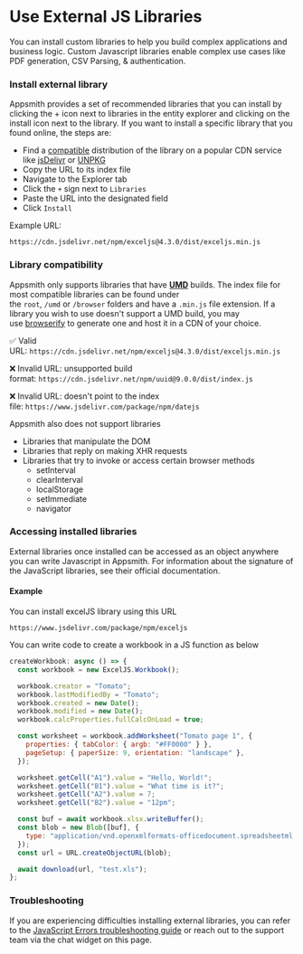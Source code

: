 # Use External JS Libraries

You can install custom libraries to help you build complex applications and business logic. Custom Javascript libraries enable complex use cases like PDF generation, CSV Parsing, & authentication.

 <VideoEmbed host="youtube" videoId="xXssLXQvdyY" title="How To Use Custom JavaScript Libraries" caption="How To Use JavaScript Libraries"/>

### Install external library

Appsmith provides a set of recommended libraries that you can install by clicking the + icon next to libraries in the entity explorer and clicking on the install icon next to the library.
If you want to install a specific library that you found online, the steps are:

- Find a [compatible](#library-compatibility) distribution of the library on a popular CDN service like [jsDelivr](https://www.jsdelivr.com/) or [UNPKG](https://unpkg.com/)
- Copy the URL to its index file
- Navigate to the Explorer tab
- Click the `+` sign next to `Libraries`
- Paste the URL into the designated field
- Click `Install`

Example URL:

```URL
https://cdn.jsdelivr.net/npm/exceljs@4.3.0/dist/exceljs.min.js
```

### Library compatibility

Appsmith only supports libraries that have **[UMD](https://github.com/umdjs/umd)** builds. The index file for most compatible libraries can be found under the `root`, `/umd` or `/browser` folders and have a `.min.js` file extension. If a library you wish to use doesn't support a UMD build, you may use [browserify](https://browserify.org/) to generate one and host it in a CDN of your choice.

✅ Valid URL: `https://cdn.jsdelivr.net/npm/exceljs@4.3.0/dist/exceljs.min.js`

❌ Invalid URL: unsupported build format: `https://cdn.jsdelivr.net/npm/uuid@9.0.0/dist/index.js`

❌ Invalid URL: doesn't point to the index file: `https://www.jsdelivr.com/package/npm/datejs`

Appsmith also does not support libraries

- Libraries that manipulate the DOM
- Libraries that reply on making XHR requests
- Libraries that try to invoke or access certain browser methods
  - setInterval
  - clearInterval
  - localStorage
  - setImmediate
  - navigator

### Accessing installed libraries

External libraries once installed can be accessed as an object anywhere you can write Javascript in Appsmith. For information about the signature of the JavaScript libraries, see their official documentation.

#### Example

You can install excelJS library using this URL

```
https://www.jsdelivr.com/package/npm/exceljs
```

You can write code to create a workbook in a JS function as below

```javascript
createWorkbook: async () => {
  const workbook = new ExcelJS.Workbook();

  workbook.creator = "Tomato";
  workbook.lastModifiedBy = "Tomato";
  workbook.created = new Date();
  workbook.modified = new Date();
  workbook.calcProperties.fullCalcOnLoad = true;

  const worksheet = workbook.addWorksheet("Tomato page 1", {
    properties: { tabColor: { argb: "#FF0000" } },
    pageSetup: { paperSize: 9, orientation: "landscape" },
  });

  worksheet.getCell("A1").value = "Hello, World!";
  worksheet.getCell("B1").value = "What time is it?";
  worksheet.getCell("A2").value = 7;
  worksheet.getCell("B2").value = "12pm";

  const buf = await workbook.xlsx.writeBuffer();
  const blob = new Blob([buf], {
    type: "application/vnd.openxmlformats-officedocument.spreadsheetml.sheet",
  });
  const url = URL.createObjectURL(blob);

  await download(url, "test.xls");
};
```

### Troubleshooting

If you are experiencing difficulties installing external libraries, you can refer to the [JavaScript Errors troubleshooting guide](/help-and-support/troubleshooting-guide/js-errors) or reach out to the support team via the chat widget on this page.
